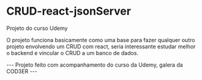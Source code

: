 # CRUD-react-jsonServer
 Projeto do curso Udemy

O projeto funciona basicamente como uma base para fazer qualquer outro projeto envolvendo um CRUD com react, seria interessante estudar melhor o backend e vincular o CRUD a um banco de dados.

--- Projeto feito com acompanhamento do curso da Udemy, galera da COD3ER ---
